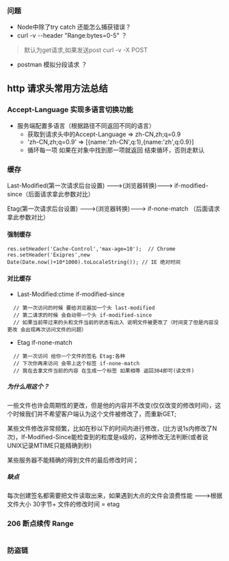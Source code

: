 ### 问题
- Node中除了try catch 还能怎么捕获错误？
- curl -v --header "Range:bytes=0-5" ？
> 默认为get请求,如果发送post curl -v -X POST

- postman 模拟分段请求 ？

## http 请求头常用方法总结

### Accept-Language 实现多语言切换功能
- 服务端配置多语言（根据路径不同返回不同的语言）
    - 获取到请求头中的Accept-Language => zh-CN,zh;q=0.9
    - 'zh-CN,zh;q=0.9' => [{name:'zh-CN',q:1},{name:'zh',q:0.9}]
    - 循环每一项 如果在对象中找到那一项就返回 结束循环，否则走默认
    
### 缓存    

Last-Modified(第一次请求后台设置) --->(浏览器转换)--->  if-modified-since（后面请求拿此参数对比）

Etag(第一次请求后台设置) --->(浏览器转换)---> if-none-match （后面请求拿此参数对比）

#### 强制缓存
```
res.setHeader('Cache-Control','max-age=10');  // Chrome
res.setHeader('Exipres',new Date(Date.now()+10*1000).toLocaleString()); // IE 绝对时间
```

#### 对比缓存

- Last-Modified:ctime  if-modified-since

```
  // 第一次访问的时候 要给浏览器加一个头 last-modified
  // 第二请求的时候 会自动带一个头 if-modified-since 
  // 如果当前带过来的头和文件当前的状态有出入 说明文件被更改了（时间变了但是内容没更改 会出现再次访问文件的问题）

```

- Etag  if-none-match

```
  // 第一次访问 给你一个文件的签名 Etag:各种
  // 下次你再来访问 会带上这个标签 if-none-match
  // 我在去拿文件当前的内容 在生成一个标签 如果相等 返回304即可(读文件)

```
##### 为什么用这个？
 一些文件也许会周期性的更改，但是他的内容并不改变(仅仅改变的修改时间)，这个时候我们并不希望客户端认为这个文件被修改了，而重新GET;
 
 某些文件修改非常频繁，比如在秒以下的时间内进行修改，(比方说1s内修改了N次)，If-Modified-Since能检查到的粒度是s级的，这种修改无法判断(或者说UNIX记录MTIME只能精确到秒)
 
 某些服务器不能精确的得到文件的最后修改时间；
    
##### 缺点
 每次创建签名都需要把文件读取出来，如果遇到大点的文件会浪费性能 --->根据文件大小 30字节+ 文件的修改时间 = etag    
    
    
### 206 断点续传 Range

```

```

### 防盗链
